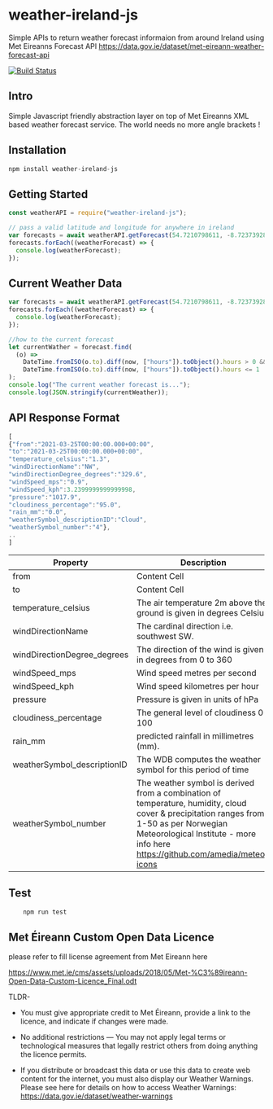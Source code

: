 # weather-ireland-js

Simple APIs to return weather forecast informaion from around Ireland using Met Eireanns Forecast API https://data.gov.ie/dataset/met-eireann-weather-forecast-api

[![Build Status](https://travis-ci.com/aidancasey/weather-ireland-js.svg?branch=master)](https://travis-ci.com/aidancasey/weather-ireland-js)

## Intro

Simple Javascript friendly abstraction layer on top of Met Eireanns XML based weather forecast service.
The world needs no more angle brackets !

## Installation

```javascript
npm install weather-ireland-js
```

## Getting Started

```javascript
const weatherAPI = require("weather-ireland-js");

// pass a valid latitude and longitude for anywhere in ireland
var forecasts = await weatherAPI.getForecast(54.7210798611, -8.7237392806);
forecasts.forEach((weatherForecast) => {
  console.log(weatherForecast);
});
```

## Current Weather Data

```javascript
var forecasts = await weatherAPI.getForecast(54.7210798611, -8.7237392806);
forecasts.forEach((weatherForecast) => {
  console.log(weatherForecast);
});

//how to the current forecast
let currentWather = forecast.find(
  (o) =>
    DateTime.fromISO(o.to).diff(now, ["hours"]).toObject().hours > 0 &&
    DateTime.fromISO(o.to).diff(now, ["hours"]).toObject().hours <= 1
);
console.log("The current weather forecast is...");
console.log(JSON.stringify(currentWeather));
```

## API Response Format

```javascript
[
{"from":"2021-03-25T00:00:00.000+00:00",
"to":"2021-03-25T00:00:00.000+00:00",
"temperature_celsius":"1.3",
"windDirectionName":"NW",
"windDirectionDegree_degrees":"329.6",
"windSpeed_mps":"0.9",
"windSpeed_kph":3.2399999999999998,
"pressure":"1017.9",
"cloudiness_percentage":"95.0",
"rain_mm":"0.0",
"weatherSymbol_descriptionID":"Cloud",
"weatherSymbol_number":"4"},
..
]
```

| Property                    | Description                                                                                                                                                                                                              |
| --------------------------- | ------------------------------------------------------------------------------------------------------------------------------------------------------------------------------------------------------------------------ |
| from                        | Content Cell                                                                                                                                                                                                             |
| to                          | Content Cell                                                                                                                                                                                                             |
| temperature_celsius         | The air temperature 2m above the ground is given in degrees Celsius                                                                                                                                                      |
| windDirectionName           | The cardinal direction i.e. southwest SW.                                                                                                                                                                                |
| windDirectionDegree_degrees | The direction of the wind is given in degrees from 0 to 360                                                                                                                                                              |
| windSpeed_mps               | Wind speed metres per second                                                                                                                                                                                             |
| windSpeed_kph               | Wind speed kilometres per hour                                                                                                                                                                                           |
| pressure                    | Pressure is given in units of hPa                                                                                                                                                                                        |
| cloudiness_percentage       | The general level of cloudiness 0-100                                                                                                                                                                                    |
| rain_mm                     | predicted rainfall in millimetres (mm).                                                                                                                                                                                  |
| weatherSymbol_descriptionID | The WDB computes the weather symbol for this period of time                                                                                                                                                              |
| weatherSymbol_number        | The weather symbol is derived from a combination of temperature, humidity, cloud cover & precipitation ranges from 1-50 as per Norwegian Meteorological Institute - more info here https://github.com/amedia/meteo-icons |

## Test

```javascript
	npm run test
```

## Met Éireann Custom Open Data Licence

please refer to fill license agreement from Met Eireann here

https://www.met.ie/cms/assets/uploads/2018/05/Met-%C3%89ireann-Open-Data-Custom-Licence_Final.odt

TLDR-

- You must give appropriate credit to Met Éireann, provide a link to the licence, and indicate if changes were made.

- No additional restrictions — You may not apply legal terms or technological measures that legally restrict others from doing anything the licence permits.

- If you distribute or broadcast this data or use this data to create web content for the internet, you must also display our Weather Warnings. Please see here for details on how to access Weather Warnings: https://data.gov.ie/dataset/weather-warnings
